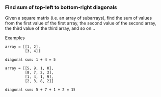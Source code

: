 ### Find sum of top-left to bottom-right diagonals

Given a square matrix (i.e. an array of subarrays), find the sum of values from the first value of the first array, the second value of the second array, the third value of the third array, and so on...

Examples
```
array = [[1, 2],
         [3, 4]]

diagonal sum: 1 + 4 = 5

array = [[5, 9, 1, 0],
         [8, 7, 2, 3],
         [1, 4, 1, 9],
         [2, 3, 8, 2]]

diagonal sum: 5 + 7 + 1 + 2 = 15
